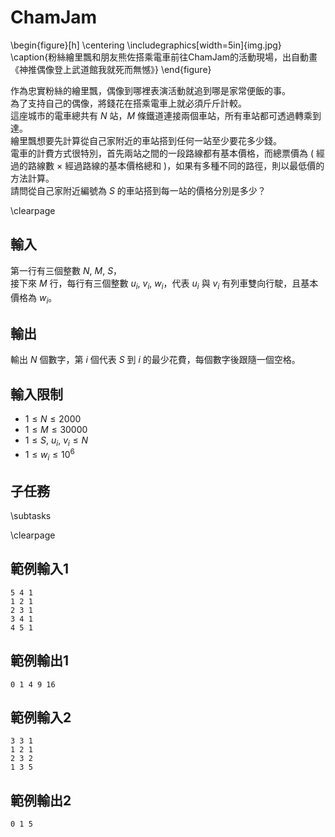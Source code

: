 # ChamJam

\begin{figure}[h]
\centering
\includegraphics[width=5in]{img.jpg}
\caption{粉絲繪里飄和朋友熊佐搭乘電車前往ChamJam的活動現場，出自動畫《神推偶像登上武道館我就死而無憾》}
\end{figure}

作為忠實粉絲的繪里飄，偶像到哪裡表演活動就追到哪是家常便飯的事。  
為了支持自己的偶像，將錢花在搭乘電車上就必須斤斤計較。  
這座城市的電車總共有 $N$ 站，$M$ 條鐵道連接兩個車站，所有車站都可透過轉乘到達。  
繪里飄想要先計算從自己家附近的車站搭到任何一站至少要花多少錢。  
電車的計費方式很特別，首先兩站之間的一段路線都有基本價格，而總票價為 $($ 經過的路線數 $\times$ 經過路線的基本價格總和 $)$，如果有多種不同的路徑，則以最低價的方法計算。  
請問從自己家附近編號為 $S$ 的車站搭到每一站的價格分別是多少？  

\clearpage

## 輸入
第一行有三個整數 $N,~M,~S$，  
接下來 $M$ 行，每行有三個整數 $u_i,~v_i,~w_i$，代表 $u_i$ 與 $v_i$ 有列車雙向行駛，且基本價格為 $w_i$。  

## 輸出
輸出 $N$ 個數字，第 $i$ 個代表 $S$ 到 $i$ 的最少花費，每個數字後跟隨一個空格。  

## 輸入限制
 - $1 \leq N \leq 2000$
 - $1 \leq M \leq 30000$
 - $1 \leq S,~u_i,~v_i \leq N$
 - $1 \leq w_i \leq 10^6$

## 子任務
\subtasks

\clearpage

## 範例輸入1
```
5 4 1
1 2 1
2 3 1
3 4 1
4 5 1
```

## 範例輸出1
```
0 1 4 9 16
```

## 範例輸入2
```
3 3 1
1 2 1
2 3 2
1 3 5
```

## 範例輸出2
```
0 1 5
```

